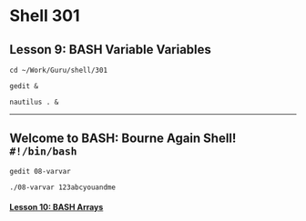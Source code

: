 # Shell 301
## Lesson 9: BASH Variable Variables

`cd ~/Work/Guru/shell/301`

`gedit &`

`nautilus . &`
___

## Welcome to BASH: Bourne Again Shell! `#!/bin/bash`

`gedit 08-varvar`

`./08-varvar 123abcyouandme`



#### [Lesson 10: BASH Arrays](https://github.com/inkVerb/guru/blob/master/301-shell/Lesson-10.md)
